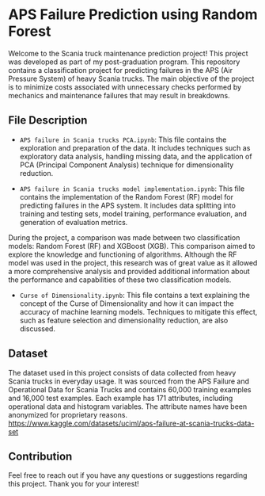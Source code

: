 # APS Failure Prediction using Random Forest

Welcome to the Scania truck maintenance prediction project! This project was developed as part of my post-graduation program. This repository contains a classification project for predicting failures in the APS (Air Pressure System) of heavy Scania trucks. The main objective of the project is to minimize costs associated with unnecessary checks performed by mechanics and maintenance failures that may result in breakdowns.

## File Description

- `APS failure in Scania trucks PCA.ipynb`: This file contains the exploration and preparation of the data. It includes techniques such as exploratory data analysis, handling missing data, and the application of PCA (Principal Component Analysis) technique for dimensionality reduction.

- `APS failure in Scania trucks model implementation.ipynb`: This file contains the implementation of the Random Forest (RF) model for predicting failures in the APS system. It includes data splitting into training and testing sets, model training, performance evaluation, and generation of evaluation metrics. 

During the project, a comparison was made between two classification models: Random Forest (RF) and XGBoost (XGB). This comparison aimed to explore the knowledge and functioning of algorithms. Although the RF model was used in the project, this research was of great value as it allowed a more comprehensive analysis and provided additional information about the performance and capabilities of these two classification models.

- `Curse of Dimensionality.ipynb`: This file contains a text explaining the concept of the Curse of Dimensionality and how it can impact the accuracy of machine learning models. Techniques to mitigate this effect, such as feature selection and dimensionality reduction, are also discussed.

## Dataset

The dataset used in this project consists of data collected from heavy Scania trucks in everyday usage. It was sourced from the APS Failure and Operational Data for Scania Trucks and contains 60,000 training examples and 16,000 test examples. Each example has 171 attributes, including operational data and histogram variables. The attribute names have been anonymized for proprietary reasons. https://www.kaggle.com/datasets/uciml/aps-failure-at-scania-trucks-data-set

## Contribution

Feel free to reach out if you have any questions or suggestions regarding this project. Thank you for your interest!
